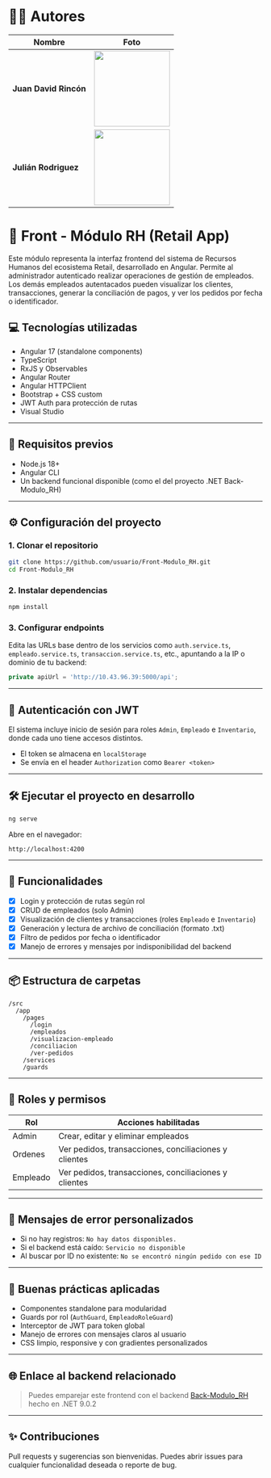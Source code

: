 # 👨‍💻 Autores

| Nombre                | Foto                                                                                                     |
| --------------------- | -------------------------------------------------------------------------------------------------------- |
| **Juan David Rincón** | <img src="https://github.com/user-attachments/assets/b54a095e-bd7c-4e3f-b383-b6e8e0977e52" width="150"/> |
| **Julián Rodriguez**  | <img src="https://github.com/user-attachments/assets/afdfeff6-8865-433a-8ed8-89503c0c6e2d" width="150"/> |

# 🧩 Front - Módulo RH (Retail App)

Este módulo representa la interfaz frontend del sistema de Recursos Humanos del ecosistema Retail, desarrollado en Angular. Permite al administrador autenticado realizar operaciones de gestión de empleados. Los demás empleados autentacados pueden visualizar los clientes, transacciones, generar la conciliación de pagos, y ver los pedidos por fecha o identificador.

## 💻 Tecnologías utilizadas

* Angular 17 (standalone components)
* TypeScript
* RxJS y Observables
* Angular Router
* Angular HTTPClient
* Bootstrap + CSS custom
* JWT Auth para protección de rutas
* Visual Studio

---

## 🚀 Requisitos previos

* Node.js 18+
* Angular CLI
* Un backend funcional disponible (como el del proyecto .NET Back-Modulo\_RH)

---

## ⚙️ Configuración del proyecto

### 1. Clonar el repositorio

```bash
git clone https://github.com/usuario/Front-Modulo_RH.git
cd Front-Modulo_RH
```

### 2. Instalar dependencias

```bash
npm install
```

### 3. Configurar endpoints

Edita las URLs base dentro de los servicios como `auth.service.ts`, `empleado.service.ts`, `transaccion.service.ts`, etc., apuntando a la IP o dominio de tu backend:

```ts
private apiUrl = 'http://10.43.96.39:5000/api';
```

---

## 🔐 Autenticación con JWT

El sistema incluye inicio de sesión para roles `Admin`, `Empleado` e `Inventario`, donde cada uno tiene accesos distintos.

* El token se almacena en `localStorage`
* Se envía en el header `Authorization` como `Bearer <token>`

---

## 🛠️ Ejecutar el proyecto en desarrollo

```bash
ng serve
```

Abre en el navegador:

```
http://localhost:4200
```

---

## 🧪 Funcionalidades

* [x] Login y protección de rutas según rol
* [x] CRUD de empleados (solo Admin)
* [x] Visualización de clientes y transacciones (roles `Empleado` e `Inventario`)
* [x] Generación y lectura de archivo de conciliación (formato .txt)
* [x] Filtro de pedidos por fecha o identificador
* [x] Manejo de errores y mensajes por indisponibilidad del backend

---

## 📦 Estructura de carpetas

```
/src
  /app
    /pages
      /login
      /empleados
      /visualizacion-empleado
      /conciliacion
      /ver-pedidos
    /services
    /guards
```

---

## 📄 Roles y permisos

| Rol        | Acciones habilitadas                                         |
| ---------- | ------------------------------------------------------------ |
| Admin      | Crear, editar y eliminar empleados                           |
| Ordenes    | Ver pedidos, transacciones, conciliaciones y clientes        |
| Empleado   | Ver pedidos, transacciones, conciliaciones y clientes        |

---

## 🎯 Mensajes de error personalizados

* Si no hay registros: `No hay datos disponibles.`
* Si el backend está caído: `Servicio no disponible`
* Al buscar por ID no existente: `No se encontró ningún pedido con ese ID`

---

## 🧠 Buenas prácticas aplicadas

* Componentes standalone para modularidad
* Guards por rol (`AuthGuard`, `EmpleadoRoleGuard`)
* Interceptor de JWT para token global
* Manejo de errores con mensajes claros al usuario
* CSS limpio, responsive y con gradientes personalizados

---

## 🌐 Enlace al backend relacionado

> Puedes emparejar este frontend con el backend [Back-Modulo\_RH](https://github.com/rinconjd/Back-Modulo_RH) hecho en .NET 9.0.2

---

## ✨ Contribuciones

Pull requests y sugerencias son bienvenidas. Puedes abrir issues para cualquier funcionalidad deseada o reporte de bug.
